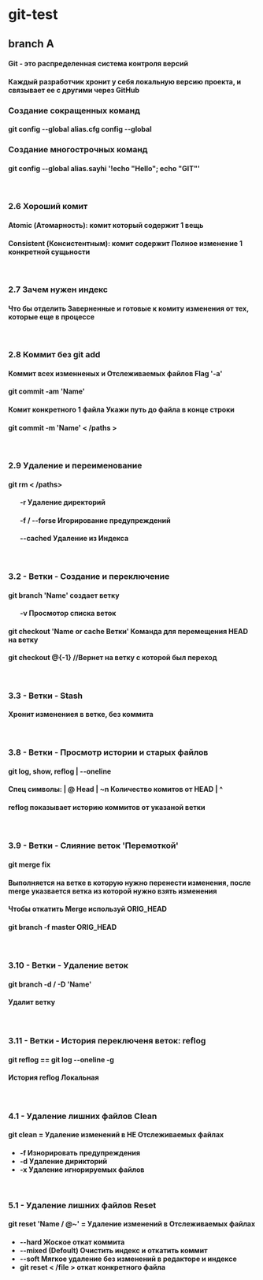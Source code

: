 # git-test

## branch A 

<h4>Git - это распределенная система контроля версий</h4>
<h4>Каждый разработчик хронит у себя локальную версию проекта, и связывает ее с другими через GitHub</h4>


<h3>Создание сокращенных команд</h3>
<h4>git config --global alias.cfg config --global</h4>
<h3>Создание многострочных команд</h3>
<h4>git config --global alias.sayhi '!echo "Hello"; echo "GIT"'</h4>

<br>

<h3>2.6 Хороший комит</h3>
<h4>Atomic (Атомарность): комит который содержит 1 вещь</h4>
<h4>Consistent (Консистентным): комит содержит Полное изменение 1 конкретной сущьности</h4>

<br>

<h3>2.7 Зачем нужен индекс</h3>
<h4>Что бы отделить Заверненные и готовые к комиту изменения от тех, которые еще в процессе</h4>

<br>

<h3>2.8 Коммит без git add</h3>
<h4>Коммит всех изменненых и Отслеживаемых файлов Flag '-a' <h4>
<h4>git commit -am 'Name'</h4>

<h4>Комит конкретного 1 файла Укажи путь до файла в конце строки<h4>
<h4>git commit -m 'Name' < /paths ></h4>

<br>

<h3>2.9 Удаление и переименование</h3>
<h4>git rm < /paths></h4>
<ul>
<h4>-r Удаление директорий</h4>
<h4>-f / --forse Игорирование предупреждений</h4>
<h4>--cached Удаление из Индекса</h4>
</ul>

<br>

<h3>3.2 - Ветки - Создание и переключение</h3>
<h4>git branch 'Name' создает ветку</h4>
<ul>
<h4>-v Просмотор списка веток</h4>
</ul>
<h4>git checkout 'Name or cache Ветки' Команда для перемещения HEAD на ветку</h4>
<h4>git checkout @{-1} //Вернет на ветку с которой был переход</h4>

<br>

<h3>3.3 - Ветки - Stash</h3>
<h4>Хронит изменениея в ветке, без коммита</h4>

<br>

<h3>3.8 - Ветки - Просмотр истории и старых файлов</h3>
<h4>git log, show, reflog | --oneline<h4>
<h4>Спец символы: | @ Head | ~n Количество комитов от HEAD | ^</h4>
<h4>reflog показывает историю коммитов от указаной ветки<h4>

<br>

<h3>3.9 - Ветки - Слияние веток 'Перемоткой'</h3>
<h4>git merge fix<h4>
<h4>Выполняется на ветке в которую нужно перенести изменения, после merge указвается ветка из которой нужно взять изменения</h4>
<h4>Чтобы откатить Merge используй ORIG_HEAD<h4>
<h4>git branch -f master ORIG_HEAD<h4>

<br>

<h3>3.10 - Ветки - Удаление веток</h3>
<h4>git branch -d / -D 'Name'<h4>
<h4>Удалит ветку<h4>

<br>

<h3>3.11 - Ветки - История переключеня веток: reflog</h3>
<h4>git reflog == git log --oneline -g<h4>
<h4>История reflog Локальная<h4>

<br>

<h3>4.1 - Удаление лишних файлов Clean</h3>
<h4>git clean = Удаление изменений в НЕ Отслеживаемых файлах<h4>
<ul>
	<li>-f Изнорировать предупреждения</li>
	<li>-d Удаление дирикторий</li>
	<li>-x Удаление игнорируемых файлов</li>
</ul>

<br>

<h3>5.1 - Удаление лишних файлов Reset</h3>
<h4>git reset 'Name / @~' = Удаление изменений в Отслеживаемых файлах<h4>
<ul>
	<li>--hard Жоское откат коммита</li>
	<li>--mixed (Defoult) Очистить индекс и откатить коммит</li>
	<li>--soft Мягкое удаление без изменений в редакторе и индексе</li>
	<li>git reset < /file > откат конкретного файла</li>
</ul>

